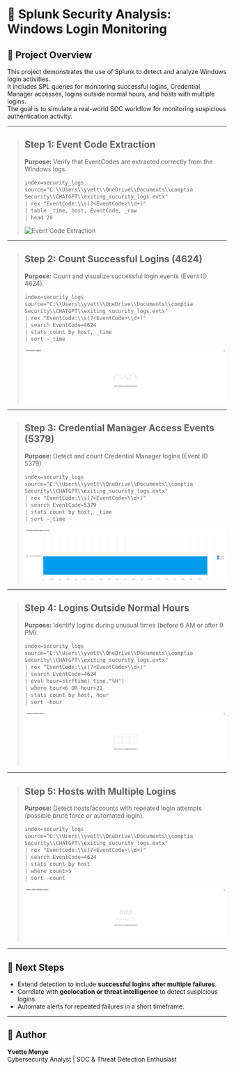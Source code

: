 # 🚨 Splunk Security Analysis: Windows Login Monitoring

## 📌 Project Overview
This project demonstrates the use of Splunk to detect and analyze Windows login activities.  
It includes SPL queries for monitoring successful logins, Credential Manager accesses, logins outside normal hours, and hosts with multiple logins.  
The goal is to simulate a real-world SOC workflow for monitoring suspicious authentication activity.

---

> ## Step 1: Event Code Extraction
> **Purpose:** Verify that EventCodes are extracted correctly from the Windows logs.
>
> ```spl
> index=security_logs source="C:\\Users\\yvett\\OneDrive\\Documents\\comptia Security\\CHATGPT\\exiting_sucurity_logs.evtx"
> | rex "EventCode:\\s(?<EventCode>\\d+)"
> | table _time, host, EventCode, _raw
> | head 20
> ```
>
> ![Event Code Extraction](screenshots/eventcode_extraction.png)

---

> ## Step 2: Count Successful Logins (4624)
> **Purpose:** Count and visualize successful login events (Event ID 4624).
>
> ```spl
> index=security_logs source="C:\\Users\\yvett\\OneDrive\\Documents\\comptia Security\\CHATGPT\\exiting_sucurity_logs.evtx"
> | rex "EventCode:\\s(?<EventCode>\\d+)"
> | search EventCode=4624
> | stats count by host, _time
> | sort -_time
> ```
>
> ![Successful Logins](screenshots/Successful_logins.png)

---

> ## Step 3: Credential Manager Access Events (5379)
> **Purpose:** Detect and count Credential Manager logins (Event ID 5379).
>
> ```spl
> index=security_logs source="C:\\Users\\yvett\\OneDrive\\Documents\\comptia Security\\CHATGPT\\exiting_sucurity_logs.evtx"
> | rex "EventCode:\\s(?<EventCode>\\d+)"
> | search EventCode=5379
> | stats count by host, _time
> | sort -_time
> ```
>
> ![Credential Manager Access](screenshots/Credential_Manager_Access.png)

---

> ## Step 4: Logins Outside Normal Hours
> **Purpose:** Identify logins during unusual times (before 6 AM or after 9 PM).
>
> ```spl
> index=security_logs source="C:\\Users\\yvett\\OneDrive\\Documents\\comptia Security\\CHATGPT\\exiting_sucurity_logs.evtx"
> | rex "EventCode:\\s(?<EventCode>\\d+)"
> | search EventCode=4624
> | eval hour=strftime(_time,"%H")
> | where hour<6 OR hour>21
> | stats count by host, hour
> | sort -hour
> ```
>
> ![Logins Outside Normal Hours](screenshots/Logins_outside_normal_hours.png)

---

> ## Step 5: Hosts with Multiple Logins
> **Purpose:** Detect hosts/accounts with repeated login attempts (possible brute force or automated login).
>
> ```spl
> index=security_logs source="C:\\Users\\yvett\\OneDrive\\Documents\\comptia Security\\CHATGPT\\exiting_sucurity_logs.evtx"
> | rex "EventCode:\\s(?<EventCode>\\d+)"
> | search EventCode=4624
> | stats count by host
> | where count>5
> | sort -count
> ```
>
> ![Hosts with Multiple Logins](screenshots/Host_with_multiple_logins.png)

---

## 🚀 Next Steps
- Extend detection to include **successful logins after multiple failures**.  
- Correlate with **geolocation or threat intelligence** to detect suspicious logins.  
- Automate alerts for repeated failures in a short timeframe.

---

## 👤 Author
**Yvette Menye**  
Cybersecurity Analyst | SOC & Threat Detection Enthusiast
